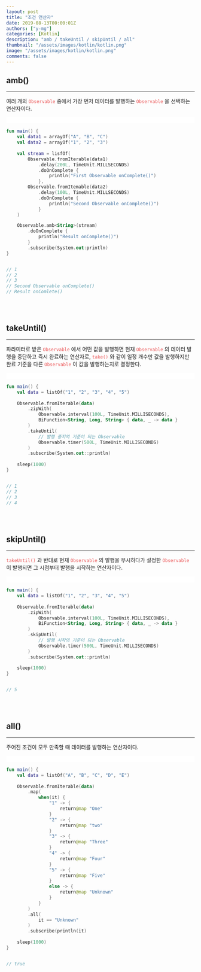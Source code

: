 ```yaml
---
layout: post
title: "조건 연산자"
date: 2019-08-13T00:00:01Z
authors: ["y-mg"]
categories: [Kotlin]
description: "amb / takeUntil / skipUntil / all"
thumbnail: "/assets/images/kotlin/kotlin.png"
image: "/assets/images/kotlin/kotlin.png"
comments: false
---
```


## amb()
***
여러 개의 <code style="color: #eb5657;">Observable</code> 중에서 가장 먼저 데이터를 발행하는 <code style="color: #eb5657;">Observable</code> 을 선택하는 연산자이다.
<br/>

<div style="
background-color: #ffffff;
background-image: url(/assets/images/kotlin/reactive/condition-amb.png);
background-size: contain;
background-repeat: no-repeat;
background-position: center center;
">
<img src="/assets/images/kotlin/reactive/condition-amb.png" style="visibility: hidden;" />
</div>

```kotlin
fun main() {
    val data1 = arrayOf("A", "B", "C")
    val data2 = arrayOf("1", "2", "3")
		
    val stream = lisfOf(
        Observable.fromIterable(data1)
            .delay(200L, TimeUnit.MILLSECONDS)
            .doOnComplete {
                println("First Observable onComplete()")
            },
        Observable.fromItemable(data2)
            .delay(100L, TimeUnit.MILLSECONDS)
            .doOnComplete {
                println("Second Observable onComplete()")
            }
	)

    Observable.amb<String>(stream)
        .doOnComplete {
            println("Result onComplete()")
        }
        .subscribe(System.out:println)
}


// 1
// 2
// 3
// Second Observable onComplete()
// Result onComlete()
```
<br/>
<br/>



## takeUntil()
***
파라미터로 받은 <code style="color: #eb5657;">Observable</code> 에서 어떤 값을 발행하면 현재 <code style="color: #eb5657;">Observable</code> 의 데이터 발행을 중단하고 즉시 완료하는 연산자로, <code style="color: #eb5657;">take()</code> 와 같이 일정 개수만 값을 발행하지만 완료 기준을 다른 <code style="color: #eb5657;">Observable</code> 이 값을 발행하는지로 결정한다.
<br/>

<div style="
background-color: #ffffff;
background-image: url(/assets/images/kotlin/reactive/condition-takeuntil.png);
background-size: contain;
background-repeat: no-repeat;
background-position: center center;
">
<img src="/assets/images/kotlin/reactive/condition-takeuntil.png" style="visibility: hidden;" />
</div>

```kotlin
fun main() {
    val data = listOf("1", "2", "3", "4", "5")
		
    Observable.fromIterable(data)
        .zipWith(
            Observable.interval(100L, TimeUnit.MILLISECONDS),
            BiFunction<String, Long, String> { data, _ -> data }
        )
        .takeUntil(
            // 발행 중지의 기준이 되는 Observable
            Observable.timer(500L, TimeUnit.MILLISECONDS)
        )
        .subscribe(System.out::println)
		
    sleep(1000)
}


// 1
// 2
// 3
// 4
```
<br/>
<br/>



## skipUntil()
***
<code style="color: #eb5657;">takeUntil()</code> 과 반대로 현재 <code style="color: #eb5657;">Observable</code> 의 발행을 무시하다가 설정한 <code style="color: #eb5657;">Observable</code> 이 발행되면 그 시점부터 발행을 시작하는 연산자이다.
<br/>

<div style="
background-color: #ffffff;
background-image: url(/assets/images/kotlin/reactive/condition-skipuntil.png);
background-size: contain;
background-repeat: no-repeat;
background-position: center center;
">
<img src="/assets/images/kotlin/reactive/condition-skipuntil.png" style="visibility: hidden;" />
</div>

```kotlin
fun main() {
    val data = listOf("1", "2", "3", "4", "5")
		
    Observable.fromIterable(data)
        .zipWith(
            Observable.interval(100L, TimeUnit.MILLISECONDS),
            BiFunction<String, Long, String> { data, _ -> data }
        )
        .skipUntil(
            // 발행 시작의 기준이 되는 Observable
            Observable.timer(500L, TimeUnit.MILLISECONDS)
        )
        .subscribe(System.out::println)
		
    sleep(1000)
}


// 5
```
<br/>
<br/>



## all()
***
주어진 조건이 모두 만족할 때 데이터를 발행하는 연산자이다.
<br/>

<div style="
background-color: #ffffff;
background-image: url(/assets/images/kotlin/reactive/condition-all.png);
background-size: contain;
background-repeat: no-repeat;
background-position: center center;
">
<img src="/assets/images/kotlin/reactive/condition-all.png" style="visibility: hidden;" />
</div>

```kotlin
fun main() {
    val data = listOf("A", "B", "C", "D", "E")
		
    Observable.fromIterable(data)
        .map(
            when(it) {
                "1" -> {
                    return@map "One"
                }
                "2" -> {
                    return@map "two"
                }
                "3" -> {
                    return@map "Three"
                }
                "4" -> {
                    return@map "Four"
                }
                "5" -> {
                    return@map "Five"
                }
                else -> {
                    return@map "Unknown"
                }
            }				
        )
        .all(
            it == "Unknown"
        )
        .subscribe(println(it)
		
    sleep(1000)
}


// true
```